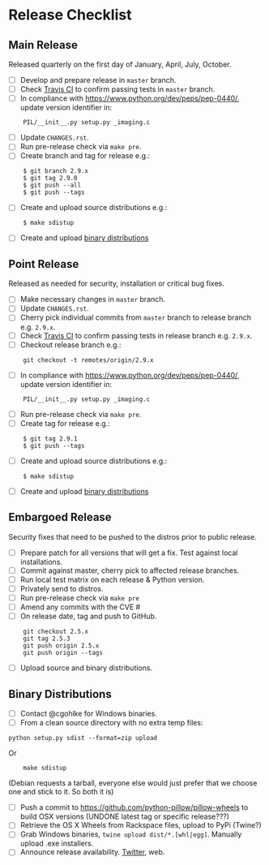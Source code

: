# Release Checklist

## Main Release

Released quarterly on the first day of January, April, July, October.

* [ ] Develop and prepare release in ``master`` branch.
* [ ] Check [Travis CI](https://travis-ci.org/python-pillow/Pillow) to confirm passing tests in ``master`` branch.
* [ ] In compliance with https://www.python.org/dev/peps/pep-0440/, update version identifier in: 
```
    PIL/__init__.py setup.py _imaging.c
```
* [ ] Update `CHANGES.rst`.
* [ ] Run pre-release check via `make pre`.
* [ ] Create branch and tag for release e.g.:
```
    $ git branch 2.9.x
    $ git tag 2.9.0
    $ git push --all
    $ git push --tags
```
* [ ] Create and upload source distributions e.g.:
```
    $ make sdistup
```
* [ ] Create and upload [binary distributions](#binary-distributions)

## Point Release

Released as needed for security, installation or critical bug fixes.

* [ ] Make necessary changes in ``master`` branch.
* [ ] Update `CHANGES.rst`. 
* [ ] Cherry pick individual commits from ``master`` branch to release branch e.g. ``2.9.x``.
* [ ] Check [Travis CI](https://travis-ci.org/python-pillow/Pillow) to confirm passing tests in release branch e.g. ``2.9.x``.
* [ ] Checkout release branch e.g.:
```
    git checkout -t remotes/origin/2.9.x
```
* [ ] In compliance with https://www.python.org/dev/peps/pep-0440/, update version identifier in: 
```
    PIL/__init__.py setup.py _imaging.c
```
* [ ] Run pre-release check via `make pre`.
* [ ] Create tag for release e.g.:
```
    $ git tag 2.9.1
    $ git push --tags
```
* [ ] Create and upload source distributions e.g.:
```
    $ make sdistup
```
* [ ] Create and upload [binary distributions](#binary-distributions)

## Embargoed Release

Security fixes that need to be pushed to the distros prior to public release.

* [ ] Prepare patch for all versions that will get a fix. Test against local installations.
* [ ] Commit against master, cherry pick to affected release branches.
* [ ] Run local test matrix on each release & Python version.
* [ ] Privately send to distros.
* [ ] Run pre-release check via `make pre`
* [ ] Amend any commits with the CVE #
* [ ] On release date, tag and push to GitHub.
```
    git checkout 2.5.x
    git tag 2.5.3
    git push origin 2.5.x
    git push origin --tags
```
* [ ] Upload source and binary distributions.


## Binary Distributions

* [ ] Contact @cgohlke for Windows binaries.
* [ ] From a clean source directory with no extra temp files:
```
python setup.py sdist --format=zip upload
```
Or
```
    make sdistup
```
(Debian requests a tarball, everyone else would just prefer that we choose one and stick to it. So both it is)
* [ ] Push a commit to https://github.com/python-pillow/pillow-wheels to build OSX versions (UNDONE latest tag or specific release???)
* [ ] Retrieve the OS X Wheels from Rackspace files, upload to PyPi (Twine?)
* [ ] Grab Windows binaries, `twine upload dist/*.[whl|egg]`. Manually upload .exe installers.
* [ ] Announce release availability. [Twitter](https://twitter.com/pythonpillow), web.

